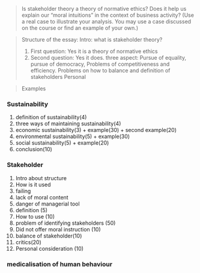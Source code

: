 > Is stakeholder theory a theory of normative ethics? Does it help us explain our “moral intuitions” in the context of business activity? (Use a real case to illustrate your analysis. You may use a case discussed on the course or find an example of your own.)

>Structure of the essay: 
>Intro: what is stakeholder theory?
>1. First question: Yes it is a theory of normative ethics 
>2. Second question: Yes it does. three aspect: Pursue of equality, pursue of democracy, Problems of competitiveness and efficiency. 
>Problems on how to balance and definition of stakeholders
> Personal 


>Examples
### Sustainability
1. definition of sustainability(4)
2. three ways of maintaining sustainability(4)
3. economic sustainability(3) + example(30) + second example(20)
4. environmental sustainability(5) + example(30)
5. social sustainability(5) + example(20)
6. conclusion(10) 

### Stakeholder
1. Intro about structure
2. How is it used
3. failing
4. lack of moral content
5. danger of managerial tool
6. definition (5)
7. How to use (10)
8. problem of identifying stakeholders (50)
9. Did not offer moral instruction (10)
10. balance of stakeholder(10) 
11. critics(20)
12. Personal consideration (10)

### medicalisation of human behaviour

<!--stackedit_data:
eyJoaXN0b3J5IjpbLTIxMzU0MDAyOTIsLTEwNTgwMTQwOTcsMz
E2ODA4MTUyLC0xMDAxOTE5NTcsMTQ4MDY2NjQwOV19
-->